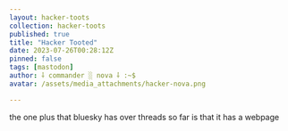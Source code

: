 ```yaml
---
layout: hacker-toots
collection: hacker-toots
published: true
title: "Hacker Tooted"
date: 2023-07-26T00:28:12Z
pinned: false
tags: [mastodon]
author: ⸸ commander ░ nova ⸸ :~$
avatar: /assets/media_attachments/hacker-nova.png

---
```


<p>the one plus that bluesky has over threads so far is that it has a webpage</p>


